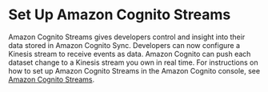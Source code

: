 # Set Up Amazon Cognito Streams<a name="set-up-cognito-streams"></a>

 Amazon Cognito Streams gives developers control and insight into their data stored in Amazon Cognito Sync\. Developers can now configure a Kinesis stream to receive events as data\. Amazon Cognito can push each dataset change to a Kinesis stream you own in real time\. For instructions on how to set up Amazon Cognito Streams in the Amazon Cognito console, see [Amazon Cognito Streams](cognito-streams.md)\. 